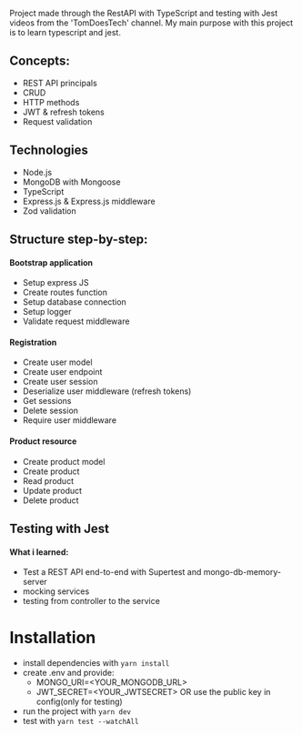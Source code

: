 Project made through the RestAPI with TypeScript and testing with Jest videos from the 'TomDoesTech' channel. My main purpose with this project is to learn typescript and jest.

## Concepts:
- REST API principals
- CRUD
- HTTP methods
- JWT & refresh tokens
- Request validation

## Technologies
- Node.js
- MongoDB with Mongoose
- TypeScript
- Express.js & Express.js middleware
- Zod validation

## Structure step-by-step:
#### Bootstrap application
- Setup express JS
- Create routes function
- Setup database connection
- Setup logger
- Validate request middleware
#### Registration
- Create user model
- Create user endpoint
- Create user session
- Deserialize user middleware (refresh tokens)
- Get sessions
- Delete session
- Require user middleware
#### Product resource
- Create product model
- Create product
- Read product
- Update product
- Delete product

## Testing with Jest
#### What i learned:
- Test a REST API end-to-end with Supertest and mongo-db-memory-server
- mocking services
- testing from controller to the service

# Installation
- install dependencies with `yarn install`
- create .env and provide:
  - MONGO_URI=<YOUR_MONGODB_URL> 
  - JWT_SECRET=<YOUR_JWTSECRET> OR use the public key in config(only for testing)
- run the project with `yarn dev`
- test with `yarn test --watchAll`
